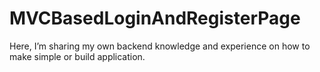 # MVCBasedLoginAndRegisterPage
Here, I’m sharing my own  backend knowledge and experience on how to make simple or build application.

